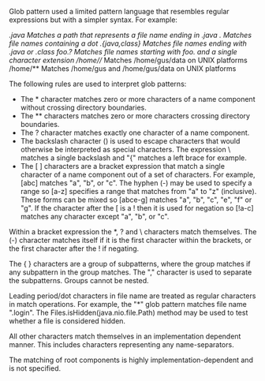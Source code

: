 Glob pattern used a limited pattern language that resembles regular expressions but with a simpler syntax. For example:

*.java  Matches a path that represents a file name ending in .java
*.* Matches file names containing a dot
*.{java,class}  Matches file names ending with .java or .class
foo.?   Matches file names starting with foo. and a single character extension
/home/*/*   Matches /home/gus/data on UNIX platforms
/home/**    Matches /home/gus and /home/gus/data on UNIX platforms

The following rules are used to interpret glob patterns:
- The * character matches zero or more characters of a name component without crossing directory boundaries.
- The ** characters matches zero or more characters crossing directory boundaries.
- The ? character matches exactly one character of a name component.
- The backslash character (\) is used to escape characters that would otherwise be interpreted as special characters. The expression \\ matches a single backslash and "\{" matches a left brace for example.
- The [ ] characters are a bracket expression that match a single character of a name component out of a set of characters. For example, [abc] matches "a", "b", or "c". The hyphen (-) may be used to specify a range so [a-z] specifies a range that matches from "a" to "z" (inclusive). These forms can be mixed so [abce-g] matches "a", "b", "c", "e", "f" or "g". If the character after the [ is a ! then it is used for negation so [!a-c] matches any character except "a", "b", or "c".

Within a bracket expression the *, ? and \ characters match themselves. The (-) character matches itself if it is the first character within the brackets, or the first character after the ! if negating.

The { } characters are a group of subpatterns, where the group matches if any subpattern in the group matches. The "," character is used to separate the subpatterns. Groups cannot be nested.

Leading period/dot characters in file name are treated as regular characters in match operations. For example, the "*" glob pattern matches file name ".login". The Files.isHidden(java.nio.file.Path) method may be used to test whether a file is considered hidden.

All other characters match themselves in an implementation dependent manner. This includes characters representing any name-separators.

The matching of root components is highly implementation-dependent and is not specified.
